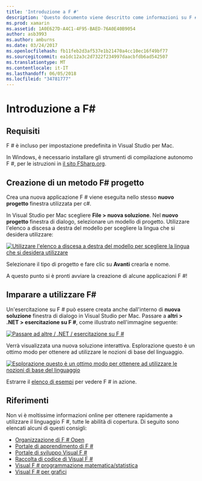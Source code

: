 ```yaml
---
title: 'Introduzione a F #'
description: 'Questo documento viene descritto come informazioni su F # e usarlo per compilare applicazioni Xamarin con Visual Studio 2017 e Visual Studio per Mac.'
ms.prod: xamarin
ms.assetid: 1A0E627D-A4C1-4F95-BAED-76A0E40B9054
author: asb3993
ms.author: amburns
ms.date: 03/24/2017
ms.openlocfilehash: fb11feb2d3af537e1b21470a4cc10ec16f49bf77
ms.sourcegitcommit: ea1dc12a3c2d7322f234997daacbfdb6ad542507
ms.translationtype: MT
ms.contentlocale: it-IT
ms.lasthandoff: 06/05/2018
ms.locfileid: "34781777"
---
```

# <a name="getting-started-with-f35"></a>Introduzione a F&#35;

## <a name="requirements"></a>Requisiti

F # è incluso per impostazione predefinita in Visual Studio per Mac.

In Windows, è necessario installare gli strumenti di compilazione autonomo F #, per le istruzioni in [il sito FSharp.org](http://fsharp.org/use/windows/).

## <a name="creating-an-f35-project"></a>Creazione di un metodo F&#35; progetto

Crea una nuova applicazione F # viene eseguita nello stesso **nuovo progetto** finestra utilizzata per c#.

In Visual Studio per Mac scegliere **File > nuova soluzione**. Nel **nuovo progetto** finestra di dialogo, selezionare un modello di progetto. Utilizzare l'elenco a discesa a destra del modello per scegliere la lingua che si desidera utilizzare:

 [![](overview-images/choosefsharp.png "Utilizzare l'elenco a discesa a destra del modello per scegliere la lingua che si desidera utilizzare")](overview-images/choosefsharp.png#lightbox)

Selezionare il tipo di progetto e fare clic su **Avanti** crearla e nome.


A questo punto si è pronti avviare la creazione di alcune applicazioni F #!

## <a name="learning-to-use-f35"></a>Imparare a utilizzare F&#35;

Un'esercitazione su F # può essere creata anche dall'interno di **nuova soluzione** finestra di dialogo in Visual Studio per Mac. Passare a **altri > .NET > esercitazione su F #**, come illustrato nell'immagine seguente:

 [![](overview-images/fsharptutorial.png "Passare ad altre / .NET / esercitazione su F #")](overview-images/fsharptutorial.png#lightbox)

Verrà visualizzata una nuova soluzione interattiva. Esplorazione questo è un ottimo modo per ottenere ad utilizzare le nozioni di base del linguaggio.

 [![](overview-images/newtutorial-sml.png "Esplorazione questo è un ottimo modo per ottenere ad utilizzare le nozioni di base del linguaggio")](overview-images/newtutorial.png#lightbox)

Estrarre il [elenco di esempi](~/cross-platform/platform/fsharp/samples.md) per vedere F # in azione.

## <a name="references"></a>Riferimenti

Non vi è moltissime informazioni online per ottenere rapidamente a utilizzare il linguaggio F #, tutte le abilità di copertura. Di seguito sono elencati alcuni di questi consigli:

-  [Organizzazione di F # Open](http://fsharp.org)
-  [Portale di apprendimento di F #](http://tryfsharp.org)
-  [Portale di sviluppo Visual F #](http://go.microsoft.com/fwlink/?LinkID=234174)
-  [Raccolta di codice di Visual F #](http://go.microsoft.com/fwlink/?LinkID=124614)
-  [Visual F # programmazione matematica/statistica](http://go.microsoft.com/fwlink/?LinkId=235173)
-  [Visual F # per grafici](http://go.microsoft.com/fwlink/?LinkId=235176)

